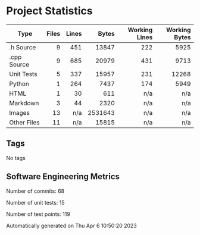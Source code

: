 Project Statistics
==================

| Type | Files | Lines | Bytes | Working Lines | Working Bytes |
|------|------:|------:|------:|--------------:|--------------:|
|.h Source|9|451|13847|222|5925|
|.cpp Source|9|685|20979|431|9713|
|Unit Tests|5|337|15957|231|12268|
|Python|1|264|7437|174|5949|
|HTML|1|30|611|n/a|n/a|
|Markdown|3|44|2320|n/a|n/a|
|Images|13|n/a|2531643|n/a|n/a|
|Other  Files|11|n/a|15815|n/a|n/a|

## Tags
No tags

## Software Engineering Metrics

Number of commits:  68

Number of unit tests:  15

Number of test points:  119

Automatically generated on Thu Apr  6 10:50:20 2023
